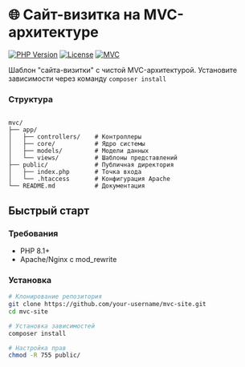 # 🌐 Сайт-визитка на MVC-архитектуре

[![PHP Version](https://img.shields.io/badge/PHP-8.1%2B-777BB4?logo=php)](https://php.net/)
[![License](https://img.shields.io/badge/License-MIT-green.svg)](LICENSE)
[![MVC](https://img.shields.io/badge/Architecture-MVC-blueviolet)](https://ru.wikipedia.org/wiki/Model-View-Controller)

Шаблон "сайта-визитки" с чистой MVC-архитектурой.
Установите зависимости через команду ```composer install```


### Структура

```

mvc/
├── app/
│   ├── controllers/    # Контроллеры
│   ├── core/           # Ядро системы
│   ├── models/         # Модели данных
│   └── views/          # Шаблоны представлений
├── public/             # Публичная директория
│   ├── index.php       # Точка входа
│   └── .htaccess       # Конфигурация Apache
└── README.md           # Документация
```

## Быстрый старт



### Требования
- PHP 8.1+
- Apache/Nginx с mod_rewrite

### Установка
```bash
# Клонирование репозитория
git clone https://github.com/your-username/mvc-site.git
cd mvc-site

# Установка зависимостей
composer install

# Настройка прав
chmod -R 755 public/
```

